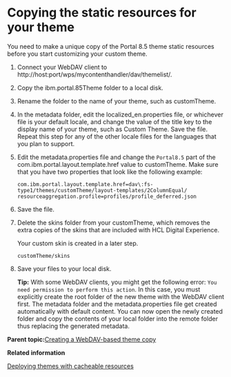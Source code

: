 # Copying the static resources for your theme

You need to make a unique copy of the Portal 8.5 theme static resources before you start customizing your custom theme.

1.  Connect your WebDAV client to http://host:port/wps/mycontenthandler/dav/themelist/.

2.  Copy the ibm.portal.85Theme folder to a local disk.

3.  Rename the folder to the name of your theme, such as customTheme.

4.  In the metadata folder, edit the localized\_en.properties file, or whichever file is your default locale, and change the value of the title key to the display name of your theme, such as Custom Theme. Save the file. Repeat this step for any of the other locale files for the languages that you plan to support.

5.  Edit the metadata.properties file and change the `Portal8.5` part of the com.ibm.portal.layout.template.href value to customTheme. Make sure that you have two properties that look like the following example:

    ```
    com.ibm.portal.layout.template.href=dav\:fs-type1/themes/customTheme/layout-templates/2ColumnEqual/
    resourceaggregation.profile=profiles/profile_deferred.json
    ```

6.  Save the file.

7.  Delete the skins folder from your customTheme, which removes the extra copies of the skins that are included with HCL Digital Experience.

    Your custom skin is created in a later step.

    ```
    customTheme/skins
    ```

8.  Save your files to your local disk.

    **Tip:** With some WebDAV clients, you might get the following error: `You need permission to perform this action`. In this case, you must explicitly create the root folder of the new theme with the WebDAV client first. The metadata folder and the metadata.properties file get created automatically with default content. You can now open the newly created folder and copy the contents of your local folder into the remote folder thus replacing the generated metadata.


**Parent topic:**[Creating a WebDAV-based theme copy](../dev-theme/themeopt_themedev_manual_webdav.md)

**Related information**  


[Deploying themes with cacheable resources](../dev-theme/themeopt_mod_adminmod.md)

